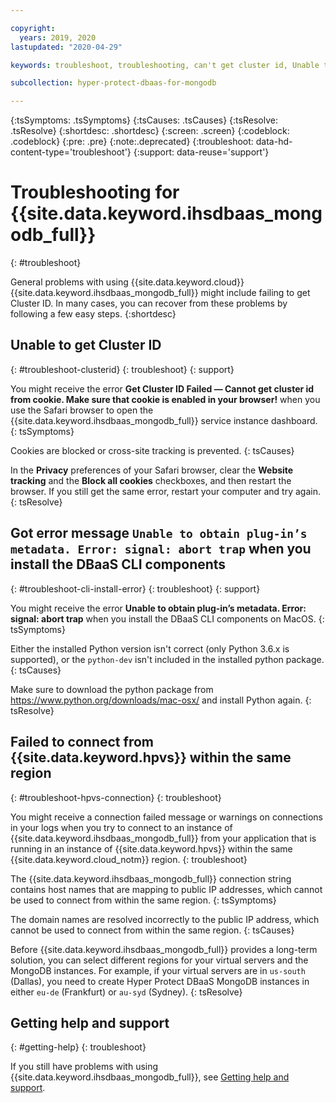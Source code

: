 ```yaml
---

copyright:
  years: 2019, 2020
lastupdated: "2020-04-29"

keywords: troubleshoot, troubleshooting, can't get cluster id, Unable to obtain plug-in’s metadata, cannot connect from Hyper Protect Virtual Servers, get help

subcollection: hyper-protect-dbaas-for-mongodb

---
```


{:tsSymptoms: .tsSymptoms}
{:tsCauses: .tsCauses}
{:tsResolve: .tsResolve}
{:shortdesc: .shortdesc}
{:screen: .screen}
{:codeblock: .codeblock}
{:pre: .pre}
{:note:.deprecated}
{:troubleshoot: data-hd-content-type='troubleshoot'}
{:support: data-reuse='support'}

# Troubleshooting for {{site.data.keyword.ihsdbaas_mongodb_full}}
{: #troubleshoot}

General problems with using {{site.data.keyword.cloud}} {{site.data.keyword.ihsdbaas_mongodb_full}} might include failing to get Cluster ID. In many cases, you can recover from these problems by following a few easy steps.
{:shortdesc}

## Unable to get Cluster ID
{: #troubleshoot-clusterid}
{: troubleshoot}
{: support}

You might receive the error **Get Cluster ID Failed — Cannot get cluster id from cookie. Make sure that cookie is enabled in your browser!** when you use the Safari browser to open the {{site.data.keyword.ihsdbaas_mongodb_full}} service instance dashboard.
{: tsSymptoms}

Cookies are blocked or cross-site tracking is prevented.
{: tsCauses}

In the **Privacy** preferences of your Safari browser, clear the **Website tracking** and the **Block all cookies** checkboxes, and then restart the browser. If you still get the same error, restart your computer and try again.
{: tsResolve}

## Got error message `Unable to obtain plug-in’s metadata. Error: signal: abort trap` when you install the DBaaS CLI components
{: #troubleshoot-cli-install-error}
{: troubleshoot}
{: support}

You might receive the error **Unable to obtain plug-in’s metadata. Error: signal: abort trap** when you install the DBaaS CLI components on MacOS.
{: tsSymptoms}

Either the installed Python version isn't correct (only Python 3.6.x is supported), or the `python-dev` isn't included in the installed python package.
{: tsCauses}

Make sure to download the python package from https://www.python.org/downloads/mac-osx/ and install Python again.
{: tsResolve}

## Failed to connect from {{site.data.keyword.hpvs}} within the same region
{: #troubleshoot-hpvs-connection}
{: troubleshoot}

You might receive a connection failed message or warnings on connections in your logs when you try to connect to an instance of {{site.data.keyword.ihsdbaas_mongodb_full}} from your application that is running in an instance of {{site.data.keyword.hpvs}} within the same {{site.data.keyword.cloud_notm}} region.
{: troubleshoot}

The {{site.data.keyword.ihsdbaas_mongodb_full}} connection string contains host names that are mapping to public IP addresses, which cannot be used to connect from within the same region.
{: tsSymptoms}

The domain names are resolved incorrectly to the public IP address, which cannot be used to connect from within the same region.
{: tsCauses}

Before {{site.data.keyword.ihsdbaas_mongodb_full}} provides a long-term solution, you can select different regions for your virtual servers and the MongoDB instances. For example, if your virtual servers are in `us-south` (Dallas), you need to create Hyper Protect DBaaS MongoDB instances in either `eu-de` (Frankfurt) or `au-syd` (Sydney).
{: tsResolve}

## Getting help and support
{: #getting-help}
{: troubleshoot}

If you still have problems with using {{site.data.keyword.ihsdbaas_mongodb_full}}, see [Getting help and support](/docs/hyper-protect-dbaas-for-mongodb?topic=hyper-protect-dbaas-for-mongodb-getting-help-and-support).
